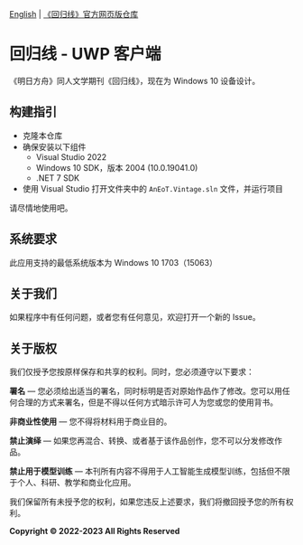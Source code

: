 ﻿[English](README-EN.md) | [《回归线》官方网页版仓库](https://github.com/TCA-Arknights/aneot)

# 回归线 - UWP 客户端

《明日方舟》同人文学期刊《回归线》，现在为 Windows 10 设备设计。

## 构建指引

- 克隆本仓库
- 确保安装以下组件
    - Visual Studio 2022
    - Windows 10 SDK，版本 2004 (10.0.19041.0)
    - .NET 7 SDK
- 使用 Visual Studio 打开文件夹中的 ```AnEoT.Vintage.sln``` 文件，并运行项目

请尽情地使用吧。

## 系统要求
此应用支持的最低系统版本为 Windows 10 1703（15063）

## 关于我们

如果程序中有任何问题，或者您有任何意见，欢迎打开一个新的 Issue。

<!-- 由于此项目目前不由TCA管理，我们暂时注释了下面的提示 -->

<!--
若您想加入我们，请向 [TCA_doc@163.com](mailto:TCA_doc@163.com) 发送电子邮件来联系我们。

*请注意，由于安全原因，我们目前不接受来自外部人员的提交*
-->

## 关于版权

我们仅授予您按原样保存和共享的权利。同时，您必须遵守以下要求：

**署名** —  您必须给出适当的署名，同时标明是否对原始作品作了修改。您可以用任何合理的方式来署名，但是不得以任何方式暗示许可人为您或您的使用背书。

**非商业性使用** — 您不得将材料用于商业目的。

**禁止演绎** — 如果您再混合、转换、或者基于该作品创作，您不可以分发修改作品。

**禁止用于模型训练** — 本刊所有内容不得用于人工智能生成模型训练，包括但不限于个人、科研、教学和商业化应用。

我们保留所有未授予您的权利，如果您违反上述要求，我们将撤回授予您的所有权利。

**Copyright © 2022-2023 All Rights Reserved**